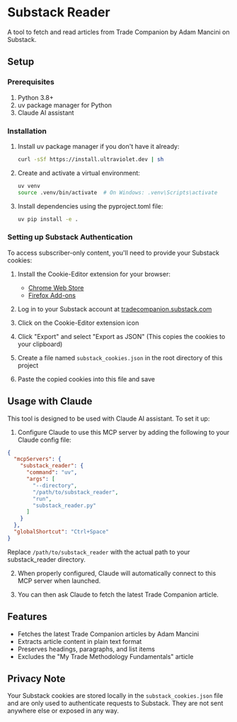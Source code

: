 # Substack Reader

A tool to fetch and read articles from Trade Companion by Adam Mancini on Substack.

## Setup

### Prerequisites

1. Python 3.8+
2. uv package manager for Python
3. Claude AI assistant

### Installation

1. Install uv package manager if you don't have it already:
   ```bash
   curl -sSf https://install.ultraviolet.dev | sh
   ```

2. Create and activate a virtual environment:
   ```bash
   uv venv
   source .venv/bin/activate  # On Windows: .venv\Scripts\activate
   ```

3. Install dependencies using the pyproject.toml file:
   ```bash
   uv pip install -e .
   ```

### Setting up Substack Authentication

To access subscriber-only content, you'll need to provide your Substack cookies:

1. Install the Cookie-Editor extension for your browser:
   - [Chrome Web Store](https://chrome.google.com/webstore/detail/cookie-editor/hlkenndednhfkekhgcdicdfddnkalmdm)
   - [Firefox Add-ons](https://addons.mozilla.org/en-US/firefox/addon/cookie-editor/)

2. Log in to your Substack account at [tradecompanion.substack.com](https://tradecompanion.substack.com)

3. Click on the Cookie-Editor extension icon

4. Click "Export" and select "Export as JSON" (This copies the cookies to your clipboard)

5. Create a file named `substack_cookies.json` in the root directory of this project

6. Paste the copied cookies into this file and save

## Usage with Claude

This tool is designed to be used with Claude AI assistant. To set it up:

1. Configure Claude to use this MCP server by adding the following to your Claude config file:

```json
{
  "mcpServers": {
    "substack_reader": {
      "command": "uv",
      "args": [
        "--directory",
        "/path/to/substack_reader",
        "run",
        "substack_reader.py"
      ]
    }
  },
  "globalShortcut": "Ctrl+Space"
}
```

Replace `/path/to/substack_reader` with the actual path to your substack_reader directory.

2. When properly configured, Claude will automatically connect to this MCP server when launched.

3. You can then ask Claude to fetch the latest Trade Companion article.

## Features

- Fetches the latest Trade Companion articles by Adam Mancini
- Extracts article content in plain text format
- Preserves headings, paragraphs, and list items
- Excludes the "My Trade Methodology Fundamentals" article

## Privacy Note

Your Substack cookies are stored locally in the `substack_cookies.json` file and are only used to authenticate requests to Substack. They are not sent anywhere else or exposed in any way.